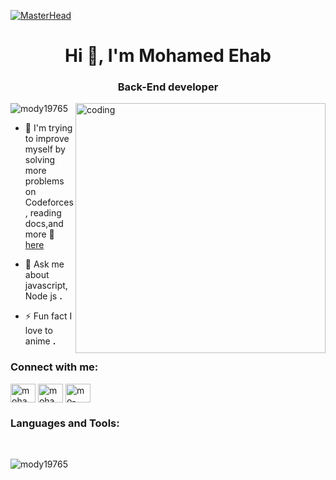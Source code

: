 [![MasterHead](https://i.pinimg.com/564x/50/70/f9/5070f9e7af565d1d16a3edfd7f53cd1e.jpg)](https://rishavchanda.io)

<h1 align="center">Hi 👋, I'm Mohamed Ehab</h1>
<h3 align="center">Back-End developer</h3>
<img align="right" alt="coding" width="400" src="https://raw.githubusercontent.com/TheDudeThatCode/TheDudeThatCode/master/Assets/Developer.gif">
<p align="left"> <img src="https://komarev.com/ghpvc/?username=mody19765&label=Profile%20views&color=0e75b6&style=flat" alt="mody19765" /> </p>

- 🌱 I'm trying to improve myself by solving more problems on Codeforces, reading docs,and more 💪 [here](https://codeforces.com/profile/Mo-Ehab)

- 💬 Ask me about javascript,Node js **.**

- ⚡ Fun fact I love to anime **.**
<h3 align="left">Connect with me:</h3>
<p align="left">
<a href="https://linkedin.com/in/mohamed ehab" target="blank"><img align="center" src="https://raw.githubusercontent.com/rahuldkjain/github-profile-readme-generator/master/src/images/icons/Social/linked-in-alt.svg" alt="mohamed ehab" height="30" width="40" /></a>
<a href="https://fb.com/mohamed ehab" target="blank"><img align="center" src="https://raw.githubusercontent.com/rahuldkjain/github-profile-readme-generator/master/src/images/icons/Social/facebook.svg" alt="mohamed ehab" height="30" width="40" /></a>
<a href="https://codeforces.com/profile/mo-ehab" target="blank"><img align="center" src="https://raw.githubusercontent.com/rahuldkjain/github-profile-readme-generator/master/src/images/icons/Social/codeforces.svg" alt="mo-ehab" height="30" width="40" /></a>
</p>

<h3 align="left">Languages and Tools:</h3>
<p dir="auto"><a href="#"><img src="https://camo.githubusercontent.com/36fb0afcdb9e174e068b023f313f9956934f4aab5a7e7342feacb41f156519c7/68747470733a2f2f696d672e736869656c64732e696f2f62616467652f432d2d4138423943433f7374796c653d666f722d7468652d6261646765266c6f676f3d43" alt="" data-canonical-src="https://img.shields.io/badge/C--A8B9CC?style=for-the-badge&amp;logo=C" style="max-width: 100%;"></a>
<a href="#"><img src="https://camo.githubusercontent.com/044eaaae53a2ffba64101da6fd1b249f2781916082521f511e98550c40db7517/68747470733a2f2f696d672e736869656c64732e696f2f62616467652f432b2b2d2d3030353939433f7374796c653d666f722d7468652d6261646765266c6f676f3d43" alt="" data-canonical-src="https://img.shields.io/badge/C++--00599C?style=for-the-badge&amp;logo=C" style="max-width: 100%;"></a>
<a href="#"><img src="https://camo.githubusercontent.com/b71a2ef9c0774baf9d7323c4ba1605e04bed0ddd81c160576ba6310fc7a8395d/68747470733a2f2f696d672e736869656c64732e696f2f62616467652f507974686f6e2d2d3337373641423f7374796c653d666f722d7468652d6261646765266c6f676f3d507974686f6e" alt="" data-canonical-src="https://img.shields.io/badge/Python--3776AB?style=for-the-badge&amp;logo=Python" style="max-width: 100%;"></a>
<a href="#"><img src="https://camo.githubusercontent.com/e12a752549bba33647c380b26ee78b060de6d73c259dd49d6e87bdf2268e6a75/68747470733a2f2f696d672e736869656c64732e696f2f62616467652f68746d6c2d2d4533344632363f7374796c653d666f722d7468652d6261646765266c6f676f3d48544d4c35" alt="" data-canonical-src="https://img.shields.io/badge/html--E34F26?style=for-the-badge&amp;logo=HTML5" style="max-width: 100%;"></a>
<a href="#"><img src="https://camo.githubusercontent.com/bf9729e6f12fe1a5886aa1ffa7b7d2236cf8156253ecaec3da3d435a8536a53c/68747470733a2f2f696d672e736869656c64732e696f2f62616467652f4353532d2d3135373242363f7374796c653d666f722d7468652d6261646765266c6f676f3d43535333" alt="" data-canonical-src="https://img.shields.io/badge/CSS--1572B6?style=for-the-badge&amp;logo=CSS3" style="max-width: 100%;"></a>
<a href="#"><img src="https://camo.githubusercontent.com/b88ebd07d16e17aa36bb485e8bbd6e693938491776c9fc0f0b747522dc987ada/68747470733a2f2f696d672e736869656c64732e696f2f62616467652f4a6176615363726970742d2d4637444631453f7374796c653d666f722d7468652d6261646765266c6f676f3d4a617661536372697074" alt="" data-canonical-src="https://img.shields.io/badge/JavaScript--F7DF1E?style=for-the-badge&amp;logo=JavaScript" style="max-width: 100%;"></a>
<a href="#"><img src="https://camo.githubusercontent.com/da098f7151dc4f53b3a4d2115ec96d03c4f78290f1360ebe40b392d9983fa75a/68747470733a2f2f696d672e736869656c64732e696f2f62616467652f426f6f7473747261702d2d3739353242333f7374796c653d666f722d7468652d6261646765266c6f676f3d426f6f747374726170" alt="" data-canonical-src="https://img.shields.io/badge/Bootstrap--7952B3?style=for-the-badge&amp;logo=Bootstrap" style="max-width: 100%;"></a>
<a href="#"><img src="https://camo.githubusercontent.com/2fc915444d4e271a127e0b35e1b8b12c45b17c32f99aae668890dad19d7fb27a/68747470733a2f2f696d672e736869656c64732e696f2f62616467652f52656163742d2d3631444146423f7374796c653d666f722d7468652d6261646765266c6f676f3d5265616374" alt="" data-canonical-src="https://img.shields.io/badge/React--61DAFB?style=for-the-badge&amp;logo=React" style="max-width: 100%;"></a>
<a href="#"><img src="https://camo.githubusercontent.com/412cea55e6efb8fc6ae8e103737ead7360e5b7ee38958ec4f7159e5e16e739f0/68747470733a2f2f696d672e736869656c64732e696f2f62616467652f6769742d2d4630353033323f7374796c653d666f722d7468652d6261646765266c6f676f3d676974" alt="" data-canonical-src="https://img.shields.io/badge/git--F05032?style=for-the-badge&amp;logo=git" style="max-width: 100%;"></a>
<a href="#"><img src="https://camo.githubusercontent.com/9bdd16df90f2fb0214fb5761268415d44a6d380d52098ea1c75c9eaf351209cf/68747470733a2f2f696d672e736869656c64732e696f2f62616467652f446a616e676f2d2d3039324532303f7374796c653d666f722d7468652d6261646765266c6f676f3d446a616e676f" alt="" data-canonical-src="https://img.shields.io/badge/Django--092E20?style=for-the-badge&amp;logo=Django" style="max-width: 100%;"></a>
<a href="#"><img src="https://camo.githubusercontent.com/2e69e30a2c7566386e7228d69dd20a63f87438d072ba55f0634695613074ea89/68747470733a2f2f696d672e736869656c64732e696f2f62616467652f4d7953514c2d2d3434373941313f7374796c653d666f722d7468652d6261646765266c6f676f3d4d7953514c" alt="" data-canonical-src="https://img.shields.io/badge/MySQL--4479A1?style=for-the-badge&amp;logo=MySQL" style="max-width: 100%;"></a>
<a href="#"><img src="https://camo.githubusercontent.com/33b8f439b880bb0fdc829591694c292cc6ef84347217a8b092126738e115fb80/68747470733a2f2f696d672e736869656c64732e696f2f62616467652f4c696e75782d2d4643433632343f7374796c653d666f722d7468652d6261646765266c6f676f3d4c696e7578" alt="" data-canonical-src="https://img.shields.io/badge/Linux--FCC624?style=for-the-badge&amp;logo=Linux" style="max-width: 100%;"></a></p>
<p><img align="left" src="https://github-readme-stats.vercel.app/api/top-langs?username=mody19765&show_icons=true&theme=dark&locale=en&layout=compact" alt="mody19765" /></p>

<br>
